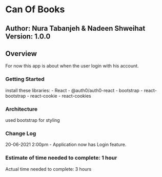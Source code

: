 # Can Of Books

## Author: Nura Tabanjeh & Nadeen Shweihat Version: 1.0.0

## Overview

For now this app is about when the user login with his account.

### Getting Started

install these libraries: - React - @auth0/auth0-react - bootstrap - react-bootstrap - react-cookie - react-cookies

### Architecture

used bootstrap for styling

### Change Log

20-06-2021 2:00pm - Application now has Login feature.

### Estimate of time needed to complete: 1 hour

Actual time needed to complete: 3 hours
